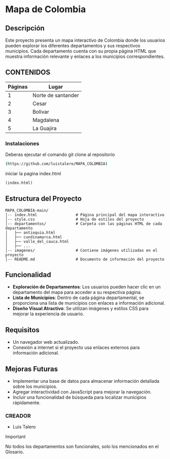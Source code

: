 # Mapa de Colombia

## Descripción
Este proyecto presenta un mapa interactivo de Colombia donde los usuarios pueden explorar los diferentes departamentos y sus respectivos municipios. Cada departamento cuenta con su propia página HTML que muestra información relevante y enlaces a los municipios correspondientes.
## CONTENIDOS
|Páginas|Lugar|
|--|--|
| 1 | Norte de santander |
| 2 | Cesar |
| 3 | Bolivar |
| 4 | Magdalena |
| 5 | La Guajira |
### Instalaciones
Deberas ejecutar el comando git clone al repositorio
```bash
(https://github.com/luistalero/MAPA_COLOMBIA)
```
iniciar la pagina index.html
```html
(index.html)
```
## Estructura del Proyecto
```
MAPA_COLOMBIA-main/
│-- index.html                 # Página principal del mapa interactivo
│-- style.css                  # Hoja de estilos del proyecto
│-- departamentos/             # Carpeta con las páginas HTML de cada departamento
│   ├── antioquia.html
│   ├── cundinamarca.html
│   ├── valle_del_cauca.html
│   ├── ...
│-- imagenes/                  # Contiene imágenes utilizadas en el proyecto
│-- README.md                  # Documento de información del proyecto
```

## Funcionalidad
- **Exploración de Departamentos**: Los usuarios pueden hacer clic en un departamento del mapa para acceder a su respectiva página.
- **Lista de Municipios**: Dentro de cada página departamental, se proporciona una lista de municipios con enlaces a información adicional.
- **Diseño Visual Atractivo**: Se utilizan imágenes y estilos CSS para mejorar la experiencia de usuario.

## Requisitos
- Un navegador web actualizado.
- Conexión a internet si el proyecto usa enlaces externos para información adicional.

## Mejoras Futuras
- Implementar una base de datos para almacenar información detallada sobre los municipios.
- Agregar interactividad con JavaScript para mejorar la navegación.
- Incluir una funcionalidad de búsqueda para localizar municipios rápidamente.


### CREADOR
- Luis Talero
>[!IMPORTANT]
>No todos los departamentos son funcionales, solo los mencionados en el Glosario.

